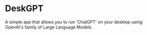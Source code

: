 # DeskGPT

A simple app that allows you to run 'ChatGPT' on your desktop using OpenAI's family of Large Language Models. 


